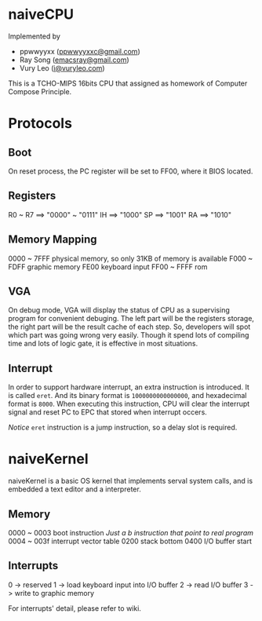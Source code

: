naiveCPU
========
Implemented by

* ppwwyyxx (ppwwyyxxc@gmail.com)
* Ray Song (emacsray@gmail.com)
* Vury Leo (i@vuryleo.com)

This is a TCHO-MIPS 16bits CPU that assigned as homework of Computer Compose Principle.

Protocols
=========

Boot
----
On reset process, the PC register will be set to FF00, where it BIOS located.

Registers
---------
R0 ~ R7 ==> "0000" ~ "0111"
IH ==> "1000"
SP ==> "1001"
RA ==> "1010"

Memory Mapping
--------------
0000 ~ 7FFF physical memory, so only 31KB of memory is available
F000 ~ FDFF graphic memory
FE00 keyboard input
FF00 ~ FFFF rom

VGA
---
On debug mode, VGA will display the status of CPU as a supervising program for convenient debuging.
The left part will be the registers storage, the right part will be the result cache of each step.
So, developers will spot which part was going wrong very easily.
Though it spend lots of compiling time and lots of logic gate, it is effective in most situations.

Interrupt
---------
In order to support hardware interrupt, an extra instruction is introduced.
It is called `eret`. And its binary format is `1000000000000000`, and hexadecimal format is `8000`.
When executing this instruction, CPU will clear the interrupt signal and reset PC to EPC that stored when interrupt occers.

*Notice* `eret` instruction is a jump instruction, so a delay slot is required.

naiveKernel
===========
naiveKernel is a basic OS kernel that implements serval system calls, and is embedded a text editor and a interpreter.

Memory
------
0000 ~ 0003 boot instruction *Just a b instruction that point to real program*
0004 ~ 003f interrupt vector table
0200 stack bottom
0400 I/O buffer start

Interrupts
----------
0 -> reserved
1 -> load keyboard input into I/O buffer
2 -> read I/O buffer
3 -> write to graphic memory

For interrupts' detail, please refer to wiki.
